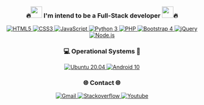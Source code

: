 <h3 align="center">🔥<img src="https://media.giphy.com/media/WUlplcMpOCEmTGBtBW/giphy.gif" width="30"> I'm intend to be a Full-Stack developer <img src="https://media.giphy.com/media/WUlplcMpOCEmTGBtBW/giphy.gif" width="30">🔥</h3>

<p align="center">
<a href="#">
  <img src="https://img.shields.io/badge/HTML5-E34F26?style=for-the-badge&logo=html5&logoColor=white" alt="HTML5" style="vertical-align:top margin:6px 4px">
</a>  
<a href="#">
  <img src="https://img.shields.io/badge/CSS3-1572B6?style=for-the-badge&logo=css3&logoColor=white" alt="CSS3" style="vertical-align:top margin:6px 4px">
</a>
<a href="#">
  <img src="https://img.shields.io/badge/JavaScript-323330?style=for-the-badge&logo=javascript&logoColor=F7DF1E" alt="JavaScript" style="vertical-align:top margin:6px 4px">
</a>
<a href="#">
  <img src="https://img.shields.io/badge/Python-14354C?style=for-the-badge&logo=python&logoColor=white" alt="Python 3" style="vertical-align:top margin:6px 4px">
</a>
<a href="#">
  <img src="https://img.shields.io/badge/PHP-777BB4?style=for-the-badge&logo=php&logoColor=white" alt="PHP" style="vertical-align:top margin:6px 4px">
</a>
<a href="#">
  <img src="https://img.shields.io/badge/Bootstrap-563D7C?style=for-the-badge&logo=bootstrap&logoColor=white" alt="Bootstrap 4" style="vertical-align:top margin:6px 4px">
</a>
<a href="#">
  <img src="https://img.shields.io/badge/jQuery-0769AD?style=for-the-badge&logo=jquery&logoColor=white" alt="jQuery" style="vertical-align:top margin:6px 4px">
</a>
<a href="#">
  <img src="https://img.shields.io/badge/Node.js-43853D?style=for-the-badge&logo=node.js&logoColor=white" alt="Node.js" style="vertical-align:top margin:6px 4px">
</a>
<br>
<h3 align="center">💻 Operational Systems 📱</h3>
<p align="center">
<a href="#">
  <img src="https://img.shields.io/badge/Ubuntu-E95420?style=for-the-badge&logo=ubuntu&logoColor=white" alt="Ubuntu 20.04" style="vertical-align:top margin6px 4px">
</a>
<a href="#">
  <img src="https://img.shields.io/badge/Android-3DDC84?style=for-the-badge&logo=android&logoColor=white" alt="Android 10" style="vertical-align:top margin6px 4px">
</a>
</p>
<h3 align="center">🌐 Contact 🌐</h3>
<p align="center">
  <a href="mailto:samuelorlato@gmail.com">
    <img src="https://img.shields.io/badge/Gmail-D14836?style=for-the-badge&logo=gmail&logoColor=white" alt="Gmail" style="vertical-align:top margin:6px 4px">
  </a>
  <a href="https://pt.stackoverflow.com/users/192703/samuel">
    <img src="https://img.shields.io/badge/Stack_Overflow-FE7A16?style=for-the-badge&logo=stack-overflow&logoColor=white" alt="Stackoverflow" style="vertical-align:top margin:6px 4px">
  </a>
  <a href="https://www.youtube.com/channel/UCTU5-NCtr7mF0tpqjXpmWHw">
    <img src="https://img.shields.io/badge/YouTube-FF0000?style=for-the-badge&logo=youtube&logoColor=white" alt="Youtube" style="vertical-align:top margin:6px 4px" 
  </a>
</p>
</p>
